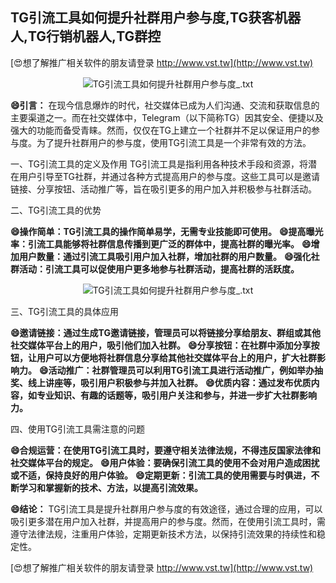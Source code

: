 ## **TG引流工具如何提升社群用户参与度,TG获客机器人,TG行销机器人,TG群控**

[😍想了解推广相关软件的朋友请登录 http://www.vst.tw](http://www.vst.tw)

 <center><img src="https://vst.tw/MP4/tuiguang/png/1.png" alt="TG引流工具如何提升社群用户参与度_.txt"></center>

**😄引言：**
在现今信息爆炸的时代，社交媒体已成为人们沟通、交流和获取信息的主要渠道之一。而在社交媒体中，Telegram（以下简称TG）因其安全、便捷以及强大的功能而备受青睐。然而，仅仅在TG上建立一个社群并不足以保证用户的参与度。为了提升社群用户的参与度，使用TG引流工具是一个非常有效的方法。

一、TG引流工具的定义及作用
TG引流工具是指利用各种技术手段和资源，将潜在用户引导至TG社群，并通过各种方式提高用户的参与度。这些工具可以是邀请链接、分享按钮、活动推广等，旨在吸引更多的用户加入并积极参与社群活动。

二、TG引流工具的优势

**😄操作简单：TG引流工具的操作简单易学，无需专业技能即可使用。**
**😄提高曝光率：引流工具能够将社群信息传播到更广泛的群体中，提高社群的曝光率。**
**😄增加用户数量：通过引流工具吸引用户加入社群，增加社群的用户数量。**
**😄强化社群活动：引流工具可以促使用户更多地参与社群活动，提高社群的活跃度。**

 <center><img src="https://vst.tw/MP4/tuiguang/png/0.png" alt="TG引流工具如何提升社群用户参与度_.txt"></center>

三、TG引流工具的具体应用

**😄邀请链接：通过生成TG邀请链接，管理员可以将链接分享给朋友、群组或其他社交媒体平台上的用户，吸引他们加入社群。**
**😄分享按钮：在社群中添加分享按钮，让用户可以方便地将社群信息分享给其他社交媒体平台上的用户，扩大社群影响力。**
**😄活动推广：社群管理员可以利用TG引流工具进行活动推广，例如举办抽奖、线上讲座等，吸引用户积极参与并加入社群。**
**😄优质内容：通过发布优质内容，如专业知识、有趣的话题等，吸引用户关注和参与，并进一步扩大社群影响力。**

四、使用TG引流工具需注意的问题

**😄合规运营：在使用TG引流工具时，要遵守相关法律法规，不得违反国家法律和社交媒体平台的规定。**
**😄用户体验：要确保引流工具的使用不会对用户造成困扰或不适，保持良好的用户体验。**
**😄定期更新：引流工具的使用需要与时俱进，不断学习和掌握新的技术、方法，以提高引流效果。**

**😄结论：**
TG引流工具是提升社群用户参与度的有效途径，通过合理的应用，可以吸引更多潜在用户加入社群，并提高用户的参与度。然而，在使用引流工具时，需遵守法律法规，注重用户体验，定期更新技术方法，以保持引流效果的持续性和稳定性。

[😍想了解推广相关软件的朋友请登录 http://www.vst.tw](http://www.vst.tw)




